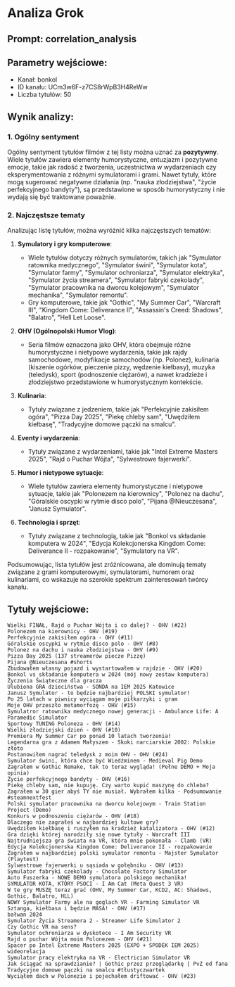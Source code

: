 # Analiza Grok
## Prompt: correlation_analysis
## Parametry wejściowe:
- Kanał: bonkol
- ID kanału: UCm3w6F-z7CS8rWpB3H4ReWw
- Liczba tytułów: 50

## Wynik analizy:

### 1. Ogólny sentyment

Ogólny sentyment tytułów filmów z tej listy można uznać za **pozytywny**. Wiele tytułów zawiera elementy humorystyczne, entuzjazm i pozytywne emocje, takie jak radość z tworzenia, uczestnictwa w wydarzeniach czy eksperymentowania z różnymi symulatorami i grami. Nawet tytuły, które mogą sugerować negatywne działania (np. "nauka złodziejstwa", "życie perfekcyjnego bandyty"), są przedstawione w sposób humorystyczny i nie wydają się być traktowane poważnie.

### 2. Najczęstsze tematy

Analizując listę tytułów, można wyróżnić kilka najczęstszych tematów:

1. **Symulatory i gry komputerowe**:
   - Wiele tytułów dotyczy różnych symulatorów, takich jak "Symulator ratownika medycznego", "Symulator świni", "Symulator kota", "Symulator farmy", "Symulator ochroniarza", "Symulator elektryka", "Symulator życia streamera", "Symulator fabryki czekolady", "Symulator pracownika na dworcu kolejowym", "Symulator mechanika", "Symulator remontu".
   - Gry komputerowe, takie jak "Gothic", "My Summer Car", "Warcraft III", "Kingdom Come: Deliverance II", "Assassin's Creed: Shadows", "Balatro", "Hell Let Loose".

2. **OHV (Ogólnopolski Humor Vlog)**:
   - Seria filmów oznaczona jako OHV, która obejmuje różne humorystyczne i nietypowe wydarzenia, takie jak rajdy samochodowe, modyfikacje samochodów (np. Polonez), kulinaria (kiszenie ogórków, pieczenie pizzy, wędzenie kiełbasy), muzyka (teledysk), sport (podnoszenie ciężarów), a nawet kradzieże i złodziejstwo przedstawione w humorystycznym kontekście.

3. **Kulinaria**:
   - Tytuły związane z jedzeniem, takie jak "Perfekcyjnie zakisiłem ogóra", "Pizza Day 2025", "Piekę chleby sam", "Uwędziłem kiełbasę", "Tradycyjne domowe pączki na smalcu".

4. **Eventy i wydarzenia**:
   - Tytuły związane z wydarzeniami, takie jak "Intel Extreme Masters 2025", "Rajd o Puchar Wójta", "Sylwestrowe fajerwerki".

5. **Humor i nietypowe sytuacje**:
   - Wiele tytułów zawiera elementy humorystyczne i nietypowe sytuacje, takie jak "Polonezem na kierownicy", "Polonez na dachu", "Góralskie oscypki w rytmie disco polo", "Pijana @Nieuczesana", "Janusz Symulator".

6. **Technologia i sprzęt**:
   - Tytuły związane z technologią, takie jak "Bonkol vs składanie komputera w 2024", "Edycja Kolekcjonerska Kingdom Come: Deliverance II - rozpakowanie", "Symulatory na VR".

Podsumowując, lista tytułów jest zróżnicowana, ale dominują tematy związane z grami komputerowymi, symulatorami, humorem oraz kulinariami, co wskazuje na szerokie spektrum zainteresowań twórcy kanału.

## Tytuły wejściowe:
```
Wielki FINAŁ, Rajd o Puchar Wójta i co dalej? - OHV (#22)
Polonezem na kierownicy - OHV (#19)
Perfekcyjnie zakisiłem ogóra - OHV (#11)
Góralskie oscypki w rytmie disco polo - OHV (#8)
Polonez na dachu i nauka złodziejstwa - OHV (#9)
Pizza Day 2025 (137 streamerów piecze Pizzę)
Pijana @Nieuczesana #shorts
Zbudowałem własny pojazd i wystartowałem w rajdzie - OHV (#20)
Bonkol vs składanie komputera w 2024 (mój nowy zestaw komputera)
Życzenia Świąteczne dla gracza
Ulubiona GRA dzieciństwa - SONDA na IEM 2025 Katowice
Janusz Symulator - to będzie najbardziej POLSKI symulator!
Po 25 latach w piwnicy wyciągam moje piłkarzyki i gram
Moje OHV przeszło metamorfozę - OHV (#15)
Symulatror ratownika medycznego nowej generacji - Ambulance Life: A Paramedic Simulator
Sportowy TUNING Poloneza - OHV (#14)
Wielki złodziejski dzień - OHV (#10)
Premiera My Summer Car po ponad 10 latach tworzenia!
Legendarna gra z Adamem Małyszem - Skoki narciarskie 2002: Polskie złoto
Postanowiłem nagrać teledysk z moim OHV - OHV (#24)
Symulator świni, która chce być Wiedźminem - Medieval Pig Demo
Zagrałem w Gothic Remake, tak to teraz wygląda! (Pełne DEMO + Moja opinia)
Życie perfekcyjnego bandyty - OHV (#16)
Piekę chleby sam, nie kupuję. Czy warto kupić maszynę do chleba?
Zagrałem w 30 gier abyś TY nie musiał. Wybrałem kilka - Podsumowanie #steamnextfest
Polski symulator pracownika na dworcu kolejowym - Train Station Project (Demo)
Konkurs w podnoszeniu ciężarów - OHV (#18)
Dlaczego nie zagrałeś w najbardziej kultowe gry?
Uwędziłem kiełbasę i ruszyłem na kradzież katalizatora - OHV (#12)
Gra dzięki której narodziły się nowe tytuły - Warcraft III
Najtrudniejsza gra świata na VR, która mnie pokonała - Clamb (VR)
Edycja Kolekcjonerska Kingdom Come: Deliverance II - rozpakowanie
Zagrałem w najbardziej polski symulator remontu - Majster Symulator (Playtest)
Sylwestrowe fajerwerki u sąsiada w gołębniku - OHV (#13)
Symulator fabryki czekolady - Chocolate Factory Simulator
Auto Fuszerka - NOWE DEMO symulatora polskiego mechanika!
SYMULATOR KOTA, KTÓRY PSOCI - I Am Cat (Meta Quest 3 VR)
W te gry MUSZĘ teraz grać (OHV, My Summer Car, KCD2, AC: Shadows, Gothic, Balatro, HLL)
NOWY Symulator Farmy ale na goglach VR - Farming Simulator VR
Sztanga, kiełbasa i będzie MASA! - OHV (#17)
bałwan 2024
Symulator Życia Streamera 2 - Streamer Life Simulator 2
Czy Gothic VR ma sens?
Symulator ochroniarza w dyskotece - I Am Security VR
Rajd o puchar Wójta moim Polonezem - OHV (#21)
Spacer po Intel Extreme Masters 2025 (EXPO + SPODEK IEM 2025) wideorelacja
Symulator pracy elektryka na VR - Electrician Simulator VR
Jak ściągać na sprawdzianie? | Gothic przez przeglądarkę | PvZ od fana
Tradycyjne domowe pączki na smalcu #tłustyczwartek
Wyciąłem dach w Polonezie i pojechałem driftować - OHV (#23)
```
